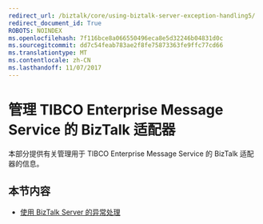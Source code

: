 ```yaml
---
redirect_url: /biztalk/core/using-biztalk-server-exception-handling5/
redirect_document_id: True
ROBOTS: NOINDEX
ms.openlocfilehash: 7f116bce8a066550496eca8e5d32246b04831d0c
ms.sourcegitcommit: dd7c54feab783ae2f8fe75873363fe9ffc77cd66
ms.translationtype: MT
ms.contentlocale: zh-CN
ms.lasthandoff: 11/07/2017
---
```

# <a name="administering-biztalk-adapter-for-tibco-enterprise-message-service"></a>管理 TIBCO Enterprise Message Service 的 BizTalk 适配器
本部分提供有关管理用于 TIBCO Enterprise Message Service 的 BizTalk 适配器的信息。  
  
## <a name="in-this-section"></a>本节内容  
  
-   [使用 BizTalk Server 的异常处理](../core/using-biztalk-server-exception-handling5.md)